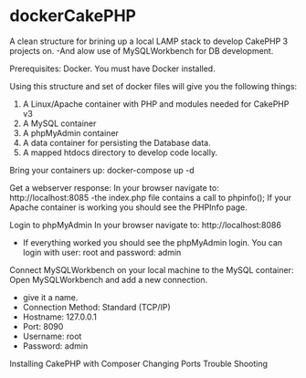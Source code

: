 # dockerCakePHP
A clean structure for brining up a local LAMP stack to develop CakePHP 3 projects on.  -And alow use of MySQLWorkbench for DB development.

Prerequisites:
Docker. You must have Docker installed.

Using this structure and set of docker files will give you the following things:
1) A Linux/Apache container with PHP and modules needed for CakePHP v3
2) A MySQL container
3) A phpMyAdmin container
4) A data container for persisting the Database data.
5) A mapped htdocs directory to develop code locally.

Bring your containers up:
docker-compose up -d

Get a webserver response:
In your browser navigate to: http://localhost:8085
  -the index.php file contains a call to phpinfo();  If your Apache container is working you should see the PHPInfo page.
  
Login to phpMyAdmin
In your browser navigate to: http://localhost:8086
  - If everything worked you should see the phpMyAdmin login.  You can login with user: root and password: admin
  
Connect MySQLWorkbench on your local machine to the MySQL container:
Open MySQLWorkbench and add a new connection.
  - give it a name.
  - Connection Method: Standard (TCP/IP)
  - Hostname: 127.0.0.1
  - Port: 8090
  - Username: root
  - Password: admin

Installing CakePHP with Composer
Changing Ports
Trouble Shooting
